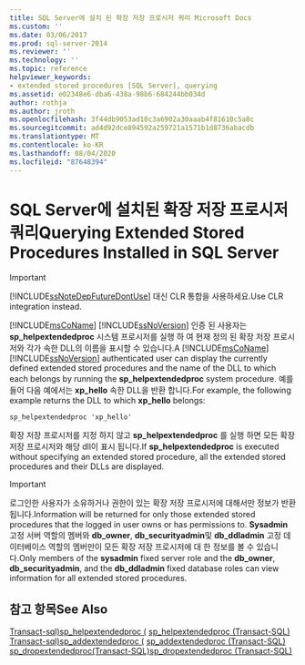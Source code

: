 ```yaml
---
title: SQL Server에 설치 된 확장 저장 프로시저 쿼리 Microsoft Docs
ms.custom: ''
ms.date: 03/06/2017
ms.prod: sql-server-2014
ms.reviewer: ''
ms.technology: ''
ms.topic: reference
helpviewer_keywords:
- extended stored procedures [SQL Server], querying
ms.assetid: e02348e6-dba6-438a-98b6-684244bb034d
author: rothja
ms.author: jroth
ms.openlocfilehash: 3f44db9053ad18c3a6902a30aaab4f81610c5a8c
ms.sourcegitcommit: ad4d92dce894592a259721a1571b1d8736abacdb
ms.translationtype: MT
ms.contentlocale: ko-KR
ms.lasthandoff: 08/04/2020
ms.locfileid: "87648394"
---
```

# <a name="querying-extended-stored-procedures-installed-in-sql-server"></a><span data-ttu-id="c8e7e-102">SQL Server에 설치된 확장 저장 프로시저 쿼리</span><span class="sxs-lookup"><span data-stu-id="c8e7e-102">Querying Extended Stored Procedures Installed in SQL Server</span></span>
    
> [!IMPORTANT]  
>  [!INCLUDE[ssNoteDepFutureDontUse](../../includes/ssnotedepfuturedontuse-md.md)] <span data-ttu-id="c8e7e-103">대신 CLR 통합을 사용하세요.</span><span class="sxs-lookup"><span data-stu-id="c8e7e-103">Use CLR integration instead.</span></span>  
  
 <span data-ttu-id="c8e7e-104">[!INCLUDE[msCoName](../../includes/msconame-md.md)] [!INCLUDE[ssNoVersion](../../includes/ssnoversion-md.md)] 인증 된 사용자는 **sp_helpextendedproc** 시스템 프로시저를 실행 하 여 현재 정의 된 확장 저장 프로시저와 각가 속한 DLL의 이름을 표시할 수 있습니다.</span><span class="sxs-lookup"><span data-stu-id="c8e7e-104">A [!INCLUDE[msCoName](../../includes/msconame-md.md)] [!INCLUDE[ssNoVersion](../../includes/ssnoversion-md.md)] authenticated user can display the currently defined extended stored procedures and the name of the DLL to which each belongs by running the **sp_helpextendedproc** system procedure.</span></span> <span data-ttu-id="c8e7e-105">예를 들어 다음 예에서는 **xp_hello** 속한 DLL을 반환 합니다.</span><span class="sxs-lookup"><span data-stu-id="c8e7e-105">For example, the following example returns the DLL to which **xp_hello** belongs:</span></span>  
  
```  
sp_helpextendedproc 'xp_hello'  
```  
  
 <span data-ttu-id="c8e7e-106">확장 저장 프로시저를 지정 하지 않고 **sp_helpextendedproc** 를 실행 하면 모든 확장 저장 프로시저와 해당 dll이 표시 됩니다.</span><span class="sxs-lookup"><span data-stu-id="c8e7e-106">If **sp_helpextendedproc** is executed without specifying an extended stored procedure, all the extended stored procedures and their DLLs are displayed.</span></span>  
  
> [!IMPORTANT]  
>  <span data-ttu-id="c8e7e-107">로그인한 사용자가 소유하거나 권한이 있는 확장 저장 프로시저에 대해서만 정보가 반환됩니다.</span><span class="sxs-lookup"><span data-stu-id="c8e7e-107">Information will be returned for only those extended stored procedures that the logged in user owns or has permissions to.</span></span> <span data-ttu-id="c8e7e-108">**Sysadmin** 고정 서버 역할의 멤버와 **db_owner**, **db_securityadmin**및 **db_ddladmin** 고정 데이터베이스 역할의 멤버만이 모든 확장 저장 프로시저에 대 한 정보를 볼 수 있습니다.</span><span class="sxs-lookup"><span data-stu-id="c8e7e-108">Only members of the **sysadmin** fixed server role and the **db_owner**, **db_securityadmin**, and the **db_ddladmin** fixed database roles can view information for all extended stored procedures.</span></span>  
  
## <a name="see-also"></a><span data-ttu-id="c8e7e-109">참고 항목</span><span class="sxs-lookup"><span data-stu-id="c8e7e-109">See Also</span></span>  
 <span data-ttu-id="c8e7e-110">[Transact-sql&#41;sp_helpextendedproc &#40;](/sql/relational-databases/system-stored-procedures/sp-helpextendedproc-transact-sql) </span><span class="sxs-lookup"><span data-stu-id="c8e7e-110">[sp_helpextendedproc &#40;Transact-SQL&#41;](/sql/relational-databases/system-stored-procedures/sp-helpextendedproc-transact-sql) </span></span>  
 <span data-ttu-id="c8e7e-111">[Transact-sql&#41;sp_addextendedproc &#40;](/sql/relational-databases/system-stored-procedures/sp-addextendedproc-transact-sql) </span><span class="sxs-lookup"><span data-stu-id="c8e7e-111">[sp_addextendedproc &#40;Transact-SQL&#41;](/sql/relational-databases/system-stored-procedures/sp-addextendedproc-transact-sql) </span></span>  
 [<span data-ttu-id="c8e7e-112">sp_dropextendedproc&#40;Transact-SQL&#41;</span><span class="sxs-lookup"><span data-stu-id="c8e7e-112">sp_dropextendedproc &#40;Transact-SQL&#41;</span></span>](/sql/relational-databases/system-stored-procedures/sp-dropextendedproc-transact-sql)  
  
  
